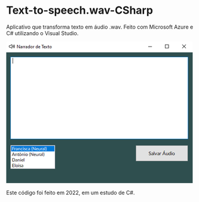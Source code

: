 # Text-to-speech.wav-CSharp
Aplicativo que transforma texto em áudio .wav. Feito com Microsoft Azure e C# utilizando o Visual Studio.

![Screenshot](preview3.png)

Este código foi feito em 2022, em um estudo de C#.

